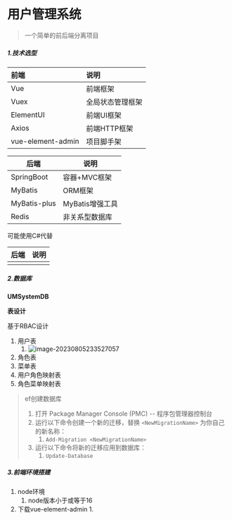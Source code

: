 # 用户管理系统

> 一个简单的前后端分离项目

##### 1.技术选型

| 前端              | 说明             |
| :---------------- | :--------------- |
| Vue               | 前端框架         |
| Vuex              | 全局状态管理框架 |
| ElementUI         | 前端UI框架       |
| Axios             | 前端HTTP框架     |
| vue-element-admin | 项目脚手架       |

| 后端         | 说明            |
| ------------ | --------------- |
| SpringBoot   | 容器+MVC框架    |
| MyBatis      | ORM框架         |
| MyBatis-plus | MyBatis增强工具 |
| Redis        | 非关系型数据库  |



可能使用C#代替

| 后端 | 说明 |
| ---- | ---- |
|      |      |



##### 2.数据库

**UMSystemDB**

**表设计**

基于RBAC设计

1. 用户表
   1. ![image-20230805233527057](用户管理系统.assets/image-20230805233527057.png)
2. 角色表
3. 菜单表
4. 用户角色映射表
5. 角色菜单映射表

> ef创建数据库
>
> 1. 打开 Package Manager Console (PMC)	-- 程序包管理器控制台
> 2. 运行以下命令创建一个新的迁移，替换 `<NewMigrationName>` 为你自己的新名称：
>    1. `Add-Migration <NewMigrationName>`
> 3. 运行以下命令将新的迁移应用到数据库：
>    1. `Update-Database`



##### 3.前端环境搭建

1. node环境
   1. node版本小于或等于16
2. 下载vue-element-admin
   1. 
